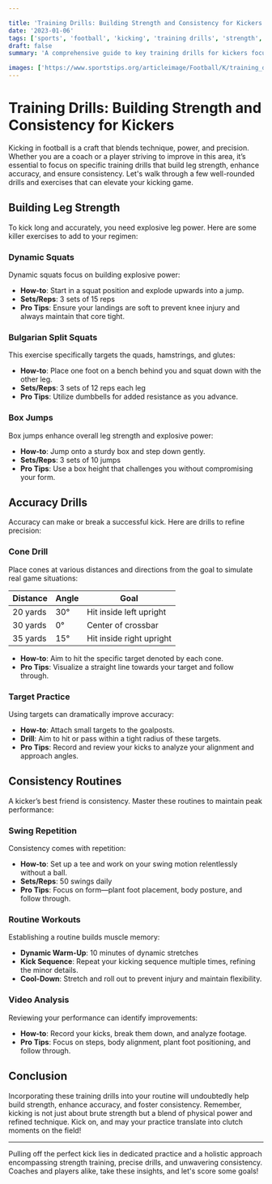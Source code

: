 ```yaml
---

title: 'Training Drills: Building Strength and Consistency for Kickers'
date: '2023-01-06'
tags: ['sports', 'football', 'kicking', 'training drills', 'strength', 'accuracy', 'consistency', 'coaching', 'player development']
draft: false
summary: 'A comprehensive guide to key training drills for kickers focusing on leg strength, accuracy, and consistency routines to enhance performance on the field.'

images: ['https://www.sportstips.org/articleimage/Football/K/training_drills_building_strength_and_consistency_for_kickers.webp']
---
```


# Training Drills: Building Strength and Consistency for Kickers

Kicking in football is a craft that blends technique, power, and precision. Whether you are a coach or a player striving to improve in this area, it’s essential to focus on specific training drills that build leg strength, enhance accuracy, and ensure consistency. Let's walk through a few well-rounded drills and exercises that can elevate your kicking game.

## Building Leg Strength

To kick long and accurately, you need explosive leg power. Here are some killer exercises to add to your regimen:

### Dynamic Squats

Dynamic squats focus on building explosive power:

- **How-to**: Start in a squat position and explode upwards into a jump.
- **Sets/Reps**: 3 sets of 15 reps
- **Pro Tips**: Ensure your landings are soft to prevent knee injury and always maintain that core tight.

### Bulgarian Split Squats

This exercise specifically targets the quads, hamstrings, and glutes:

- **How-to**: Place one foot on a bench behind you and squat down with the other leg.
- **Sets/Reps**: 3 sets of 12 reps each leg
- **Pro Tips**: Utilize dumbbells for added resistance as you advance.

### Box Jumps

Box jumps enhance overall leg strength and explosive power:

- **How-to**: Jump onto a sturdy box and step down gently.
- **Sets/Reps**: 3 sets of 10 jumps
- **Pro Tips**: Use a box height that challenges you without compromising your form.

## Accuracy Drills

Accuracy can make or break a successful kick. Here are drills to refine precision:

### Cone Drill

Place cones at various distances and directions from the goal to simulate real game situations:

| Distance | Angle | Goal |
|----------|-------|------|
| 20 yards | 30°   | Hit inside left upright |
| 30 yards | 0°    | Center of crossbar   |
| 35 yards | 15°   | Hit inside right upright |

- **How-to**: Aim to hit the specific target denoted by each cone.
- **Pro Tips**: Visualize a straight line towards your target and follow through.

### Target Practice

Using targets can dramatically improve accuracy:

- **How-to**: Attach small targets to the goalposts.
- **Drill**: Aim to hit or pass within a tight radius of these targets.
- **Pro Tips**: Record and review your kicks to analyze your alignment and approach angles.

## Consistency Routines

A kicker’s best friend is consistency. Master these routines to maintain peak performance:

### Swing Repetition

Consistency comes with repetition:

- **How-to**: Set up a tee and work on your swing motion relentlessly without a ball.
- **Sets/Reps**: 50 swings daily
- **Pro Tips**: Focus on form—plant foot placement, body posture, and follow through.

### Routine Workouts

Establishing a routine builds muscle memory:

- **Dynamic Warm-Up**: 10 minutes of dynamic stretches
- **Kick Sequence**: Repeat your kicking sequence multiple times, refining the minor details.
- **Cool-Down**: Stretch and roll out to prevent injury and maintain flexibility.

### Video Analysis

Reviewing your performance can identify improvements:

- **How-to**: Record your kicks, break them down, and analyze footage.
- **Pro Tips**: Focus on steps, body alignment, plant foot positioning, and follow through.

## Conclusion

Incorporating these training drills into your routine will undoubtedly help build strength, enhance accuracy, and foster consistency. Remember, kicking is not just about brute strength but a blend of physical power and refined technique. Kick on, and may your practice translate into clutch moments on the field!

---

Pulling off the perfect kick lies in dedicated practice and a holistic approach encompassing strength training, precise drills, and unwavering consistency. Coaches and players alike, take these insights, and let's score some goals!